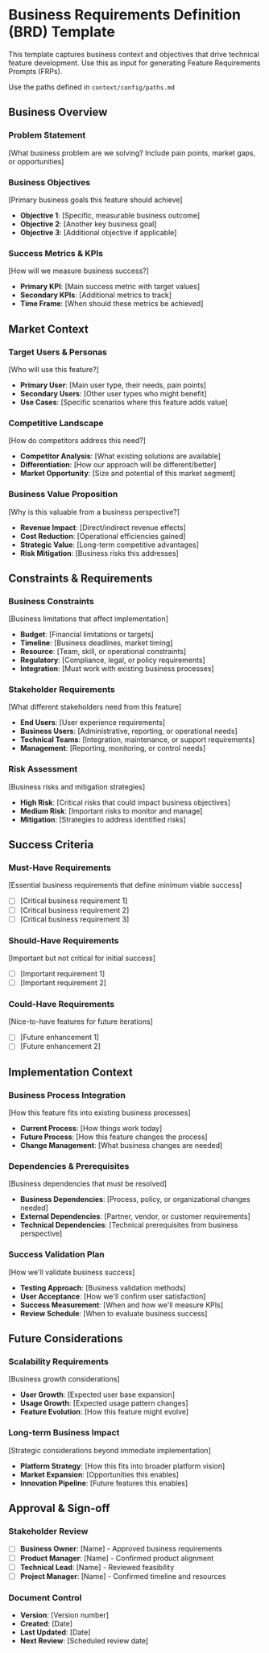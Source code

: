 # Business Requirements Definition (BRD) Template

This template captures business context and objectives that drive technical feature development. Use this as input for generating Feature Requirements Prompts (FRPs).

Use the paths defined in `context/config/paths.md`

## Business Overview

### Problem Statement

[What business problem are we solving? Include pain points, market gaps, or opportunities]

### Business Objectives

[Primary business goals this feature should achieve]

- **Objective 1**: [Specific, measurable business outcome]
- **Objective 2**: [Another key business goal]
- **Objective 3**: [Additional objective if applicable]

### Success Metrics & KPIs

[How will we measure business success?]

- **Primary KPI**: [Main success metric with target values]
- **Secondary KPIs**: [Additional metrics to track]
- **Time Frame**: [When should these metrics be achieved]

## Market Context

### Target Users & Personas

[Who will use this feature?]

- **Primary User**: [Main user type, their needs, pain points]
- **Secondary Users**: [Other user types who might benefit]
- **Use Cases**: [Specific scenarios where this feature adds value]

### Competitive Landscape

[How do competitors address this need?]

- **Competitor Analysis**: [What existing solutions are available]
- **Differentiation**: [How our approach will be different/better]
- **Market Opportunity**: [Size and potential of this market segment]

### Business Value Proposition

[Why is this valuable from a business perspective?]

- **Revenue Impact**: [Direct/indirect revenue effects]
- **Cost Reduction**: [Operational efficiencies gained]
- **Strategic Value**: [Long-term competitive advantages]
- **Risk Mitigation**: [Business risks this addresses]

## Constraints & Requirements

### Business Constraints

[Business limitations that affect implementation]

- **Budget**: [Financial limitations or targets]
- **Timeline**: [Business deadlines, market timing]
- **Resource**: [Team, skill, or operational constraints]
- **Regulatory**: [Compliance, legal, or policy requirements]
- **Integration**: [Must work with existing business processes]

### Stakeholder Requirements

[What different stakeholders need from this feature]

- **End Users**: [User experience requirements]
- **Business Users**: [Administrative, reporting, or operational needs]
- **Technical Teams**: [Integration, maintenance, or support requirements]
- **Management**: [Reporting, monitoring, or control needs]

### Risk Assessment

[Business risks and mitigation strategies]

- **High Risk**: [Critical risks that could impact business objectives]
- **Medium Risk**: [Important risks to monitor and manage]
- **Mitigation**: [Strategies to address identified risks]

## Success Criteria

### Must-Have Requirements

[Essential business requirements that define minimum viable success]

- [ ] [Critical business requirement 1]
- [ ] [Critical business requirement 2]
- [ ] [Critical business requirement 3]

### Should-Have Requirements

[Important but not critical for initial success]

- [ ] [Important requirement 1]
- [ ] [Important requirement 2]

### Could-Have Requirements

[Nice-to-have features for future iterations]

- [ ] [Future enhancement 1]
- [ ] [Future enhancement 2]

## Implementation Context

### Business Process Integration

[How this feature fits into existing business processes]

- **Current Process**: [How things work today]
- **Future Process**: [How this feature changes the process]
- **Change Management**: [What business changes are needed]

### Dependencies & Prerequisites

[Business dependencies that must be resolved]

- **Business Dependencies**: [Process, policy, or organizational changes needed]
- **External Dependencies**: [Partner, vendor, or customer requirements]
- **Technical Dependencies**: [Technical prerequisites from business perspective]

### Success Validation Plan

[How we'll validate business success]

- **Testing Approach**: [Business validation methods]
- **User Acceptance**: [How we'll confirm user satisfaction]
- **Success Measurement**: [When and how we'll measure KPIs]
- **Review Schedule**: [When to evaluate business success]

## Future Considerations

### Scalability Requirements

[Business growth considerations]

- **User Growth**: [Expected user base expansion]
- **Usage Growth**: [Expected usage pattern changes]
- **Feature Evolution**: [How this feature might evolve]

### Long-term Business Impact

[Strategic considerations beyond immediate implementation]

- **Platform Strategy**: [How this fits into broader platform vision]
- **Market Expansion**: [Opportunities this enables]
- **Innovation Pipeline**: [Future features this enables]

## Approval & Sign-off

### Stakeholder Review

- [ ] **Business Owner**: [Name] - Approved business requirements
- [ ] **Product Manager**: [Name] - Confirmed product alignment
- [ ] **Technical Lead**: [Name] - Reviewed feasibility
- [ ] **Project Manager**: [Name] - Confirmed timeline and resources

### Document Control

- **Version**: [Version number]
- **Created**: [Date]
- **Last Updated**: [Date]
- **Next Review**: [Scheduled review date]
